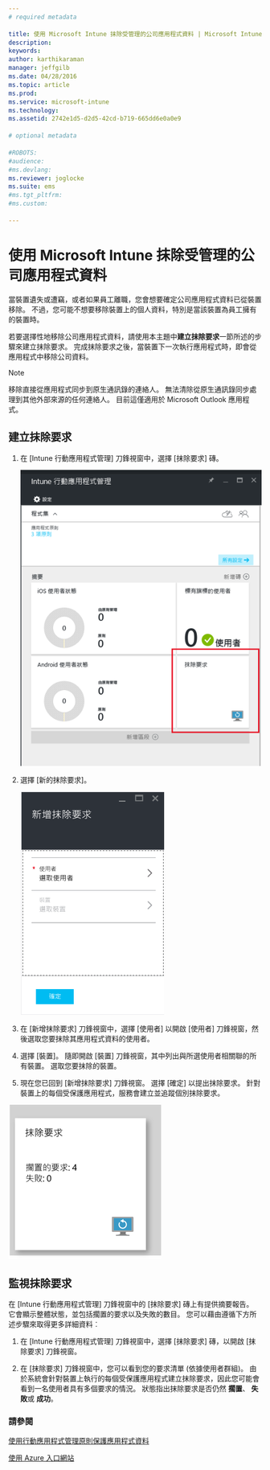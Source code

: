 ```yaml
---
# required metadata

title: 使用 Microsoft Intune 抹除受管理的公司應用程式資料 | Microsoft Intune
description:
keywords:
author: karthikaraman
manager: jeffgilb
ms.date: 04/28/2016
ms.topic: article
ms.prod:
ms.service: microsoft-intune
ms.technology:
ms.assetid: 2742e1d5-d2d5-42cd-b719-665dd6e0a0e9

# optional metadata

#ROBOTS:
#audience:
#ms.devlang:
ms.reviewer: joglocke
ms.suite: ems
#ms.tgt_pltfrm:
#ms.custom:

---
```


# 使用 Microsoft Intune 抹除受管理的公司應用程式資料
當裝置遺失或遭竊，或者如果員工離職，您會想要確定公司應用程式資料已從裝置移除。 不過，您可能不想要移除裝置上的個人資料，特別是當該裝置為員工擁有的裝置時。

若要選擇性地移除公司應用程式資料，請使用本主題中**建立抹除要求**一節所述的步驟來建立抹除要求。  完成抹除要求之後，當裝置下一次執行應用程式時，即會從應用程式中移除公司資料。
>[!NOTE]
> 移除直接從應用程式同步到原生通訊錄的連絡人。 無法清除從原生通訊錄同步處理到其他外部來源的任何連絡人。 目前這僅適用於 Microsoft Outlook 應用程式。



## 建立抹除要求

1.  在 [Intune 行動應用程式管理] 刀鋒視窗中，選擇 [抹除要求] 磚。

    ![內含 [摘要] 磚的 Intune 行動應用程式管理刀鋒視窗的螢幕擷取畫面](../media/AppManagement/AzurePortal_MAM_WipeRequests.png)

2.  選擇 [新的抹除要求]。

    ![[新增抹除要求] 刀鋒視窗的螢幕擷取畫面](../media/AppManagement/AzurePortal_MAM_NewWipeRequest.png)

3.  在 [新增抹除要求] 刀鋒視窗中，選擇 [使用者] 以開啟 [使用者] 刀鋒視窗，然後選取您要抹除其應用程式資料的使用者。

4.  選擇 [裝置]。  隨即開啟 [裝置]  刀鋒視窗，其中列出與所選使用者相關聯的所有裝置。  選取您要抹除的裝置。

5.  現在您已回到 [新增抹除要求] 刀鋒視窗。 選擇 [確定] 以提出抹除要求。 針對裝置上的每個受保護應用程式，服務會建立並追蹤個別抹除要求。


![[抹除要求] 磚的螢幕擷取畫面 ](../media/AppManagement/AzurePortal_MAM_WipeRequestsSummary.png)

## 監視抹除要求
在 [Intune 行動應用程式管理]  刀鋒視窗中的 [抹除要求]  磚上有提供摘要報告。  它會顯示整體狀態，並包括擱置的要求以及失敗的數目。 您可以藉由遵循下方所述步驟來取得更多詳細資料︰

1.  在 [Intune 行動應用程式管理] 刀鋒視窗中，選擇 [抹除要求] 磚，以開啟 [抹除要求] 刀鋒視窗。

2.  在 [抹除要求]  刀鋒視窗中，您可以看到您的要求清單 (依據使用者群組)。  由於系統會針對裝置上執行的每個受保護應用程式建立抹除要求，因此您可能會看到一名使用者具有多個要求的情況。  狀態指出抹除要求是否仍然 **擱置**、 **失敗**或 **成功**。

### 請參閱
[使用行動應用程式管理原則保護應用程式資料 ](protect-app-data-using-mobile-app-management-policies-with-microsoft-intune.md)

[使用 Azure 入口網站](azure-portal-for-microsoft-intune-mam-policies.md)


<!--HONumber=Jun16_HO2-->


